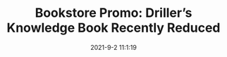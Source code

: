 ---
"title": "Bookstore Promo: Driller’s Knowledge Book Recently Reduced"
"date": "2021-9-2 11:1:19"
"feed_name": "IADC"
"feed_website": "https://www.iadc.org/"
"feed_rss": "https://www.iadc.org/feed/"
"link": "https://www.iadc.org/drillbits/bookstore-promo-drillers-knowledge-book-recently-reduced-for-fall-2021/"
"file": "_posts/2021-1-1-95fc32b3d71ce2886244e5fd695653312285b89c.md"
"accident": "0"
"drilling": "0"
---